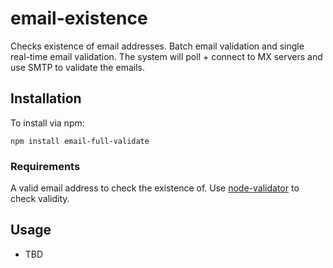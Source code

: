 # email-existence

Checks existence of email addresses. Batch email validation and single real-time email validation. The system will poll + connect to MX servers and use SMTP to validate the emails.

## Installation

To install via npm:

    npm install email-full-validate

### Requirements

A valid email address to check the existence of. Use [node-validator](https://github.com/chriso/node-validator) to check validity.

## Usage

*  TBD

